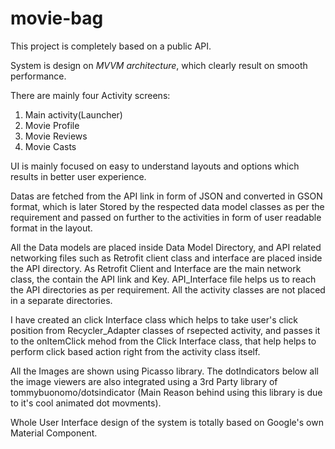 # movie-bag

This project is completely based on a public API.

System is design on _MVVM architecture_, which clearly result on smooth performance.

There are mainly four Activity screens:
1. Main activity(Launcher)
2. Movie Profile
3. Movie Reviews
4. Movie Casts

UI is mainly focused on easy to understand layouts and options which results in better user experience.

Datas are fetched from the API link in form of JSON and converted in GSON format, which is later Stored by the respected data model classes as per the requirement and passed on further to the activities in form of user readable format in the layout.

All the Data models are placed inside Data Model Directory, and API related networking files such as Retrofit client class and interface are placed inside the API directory.
As Retrofit Client and Interface are the main network class, the contain the API link and Key.
API_Interface file helps us to reach the API directories as per requirement.
All the activity classes are not placed in a separate directories.

I have created an click Interface class which helps to take user's click position from Recycler_Adapter classes of rsepected activity, and passes it to the onItemClick mehod from the Click Interface class, that help helps to perform click based action right from the activity class itself.

All the Images are shown using Picasso library.
The dotIndicators below all the image viewers are also integrated using a 3rd Party library of tommybuonomo/dotsindicator (Main Reason behind using this library is due to it's cool animated dot movments).

Whole User Interface design of the system is totally based on Google's own Material Component.

